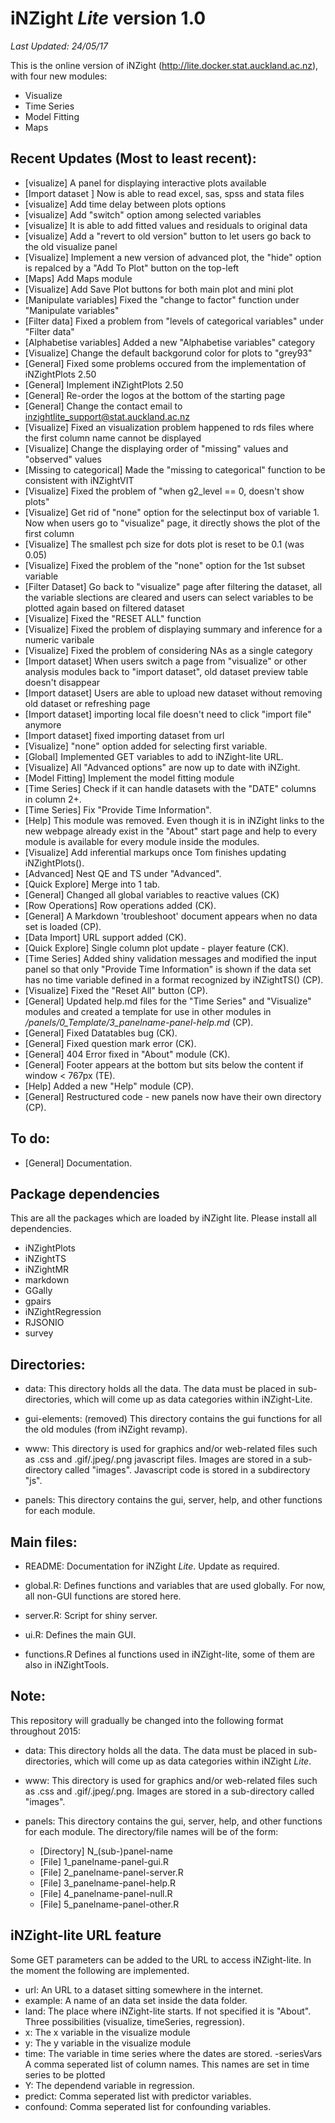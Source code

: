 iNZight *Lite* version 1.0
==============================


*Last Updated: 24/05/17*

This is the online version of iNZight (http://lite.docker.stat.auckland.ac.nz), with four new modules:

- Visualize
- Time Series
- Model Fitting
- Maps

Recent Updates (Most to least recent):
----------------------------------------
- [visualize] A panel for displaying interactive plots available
- [Import dataset ] Now is able to read excel, sas, spss and stata files 
- [visualize] Add time delay between plots options
- [visualize] Add "switch" option among selected variables
- [visualize] It is able to add fitted values and residuals to original data
- [visualize] Add a "revert to old version" button to let users go back to the old visualize panel
- [Visualize] Implement a new version of advanced plot, the "hide" option is repalced by a "Add To Plot" button on the top-left
- [Maps] Add Maps module
- [Visualize] Add Save Plot buttons for both main plot and mini plot
- [Manipulate variables] Fixed the "change to factor" function under "Manipulate variables"
- [Filter data] Fixed a problem from "levels of categorical variables" under "Filter data"
- [Alphabetise variables] Added a new "Alphabetise variables" category
- [Visualize] Change the default backgorund color for plots to "grey93" 
- [General] Fixed some problems occured from the implementation of iNZightPlots 2.50
- [General] Implement iNZightPlots 2.50
- [General] Re-order the logos at the bottom of the starting page
- [General] Change the contact email to inzightlite_support@stat.auckland.ac.nz
- [Visualize] Fixed an visualization problem happened to rds files where the first column name cannot be displayed
- [Visualize] Change the displaying order of "missing" values and "observed" values
- [Missing to categorical] Made the "missing to categorical" function to be consistent with iNZightVIT
- [Visualize] Fixed the problem of "when g2_level == 0, doesn't show plots"
- [Visualize] Get rid of "none" option for the selectinput box of variable 1. Now when users go to "visualize" page, it directly shows the plot of the first column 
- [Visualize] The smallest pch size for dots plot is reset to be 0.1 (was 0.05) 
- [Visualize] Fixed the problem of the "none" option for the 1st subset variable 
- [Filter Dataset] Go back to "visualize" page after filtering the dataset, all the variable slections are cleared and users can select variables to be plotted again based on filtered dataset
- [Visualize] Fixed the "RESET ALL" function
- [Visualize] Fixed the problem of displaying summary and inference for a numeric varibale
- [Visualize] Fixed the problem of considering NAs as a single category 
- [Import dataset] When users switch a page from "visualize" or other analysis modules back to "import dataset", old dataset preview table doesn't disappear
- [Import dataset] Users are able to upload new dataset without removing old dataset or
refreshing page
- [Import dataset] importing local file doesn't need to click "import file" anymore
- [Import dataset] fixed importing dataset from url
- [Visualize] "none" option added for selecting first variable.
- [Global] Implemented GET variables to add to iNZight-lite URL.
- [Visualize] All "Advanced options" are now up to date with iNZight.
- [Model Fitting] Implement the model fitting module
- [Time Series] Check if it can handle datasets with the "DATE" columns in column 2+.
- [Time Series] Fix "Provide Time Information".
- [Help] This module was removed. Even though it is in iNZight links to the new webpage already exist in the "About" start page and help to every module is available for every module inside the modules. 
- [Visualize]  Add inferential markups once Tom finishes updating iNZightPlots().
- [Advanced] Nest QE and TS under "Advanced".
- [Quick Explore] Merge into 1 tab.
- [General] Changed all global variables to reactive values (CK)
- [Row Operations] Row operations added (CK).
- [General] A Markdown 'troubleshoot' document appears when no data set is loaded (CP).
- [Data Import] URL support added (CK).
- [Quick Explore] Single column plot update - player feature (CK).
- [Time Series] Added shiny validation messages and modified the input panel so that only "Provide Time Information" is shown if the data set has no time variable defined in a format recognized by iNZightTS() (CP).
- [Visualize] Fixed the "Reset All" button (CP).
- [General] Updated help.md files for the "Time Series" and "Visualize" modules and created a template for use in other modules in */panels/0_Template/3_panelname-panel-help.md* (CP).
- [General] Fixed Datatables bug (CK).
- [General] Fixed question mark error (CK).
- [General] 404 Error fixed in "About" module (CK).
- [General] Footer appears at the bottom but sits below the content if window $<$ 767px (TE).
- [Help] Added a new "Help" module (CP).
- [General] Restructured code - new panels now have their own directory (CP).

To do:
------
- [General] Documentation.

Package dependencies
--------------------
This are all the packages which are loaded by iNZight lite.
Please install all dependencies.

- iNZightPlots
- iNZightTS
- iNZightMR
- markdown
- GGally
- gpairs
- iNZightRegression
- RJSONIO
- survey

Directories:
------------
- data:
This directory holds all the data. The data must be placed in sub-directories, which will come up as data categories within iNZight-Lite.

- gui-elements: (removed)
This directory contains the gui functions for all the old modules (from iNZight revamp). 

- www:
This directory is used for graphics and/or web-related files such as .css and .gif/.jpeg/.png javascript files. Images are stored in a sub-directory called "images". Javascript code is stored in a subdirectory "js".

- panels:
This directory contains the gui, server, help, and other functions for each module. 

Main files:
-----------
- README:
Documentation for iNZight *Lite*. Update as required.

- global.R:
Defines functions and variables that are used globally. For now, all non-GUI functions are stored here.

- server.R:
Script for shiny server.

- ui.R:
Defines the main GUI.

- functions.R
Defines al functions used in iNZight-lite, some of them are also in iNZightTools.

Note:
-----
This repository will gradually be changed into the following format throughout 2015:

- data:
This directory holds all the data. The data must be placed in sub-directories, which will come up as data categories within iNZight *Lite*. 

- www:
This directory is used for graphics and/or web-related files such as .css and .gif/.jpeg/.png. Images are stored in a sub-directory called "images".

- panels:
This directory contains the gui, server, help, and other functions for each module. The directory/file names will be of the form:
  + [Directory] N_(sub-)panel-name
  + [File] 1_panelname-panel-gui.R
  + [File] 2_panelname-panel-server.R
  + [File] 3_panelname-panel-help.R
  + [File] 4_panelname-panel-null.R
  + [File] 5_panelname-panel-other.R

iNZight-lite URL feature
------------------------

Some GET parameters can be added to the URL to access iNZight-lite. In the moment 
the following are implemented.

- url:
An URL to a dataset sitting somewhere in the internet.
- example:
A name of an data set inside the data folder.
- land:
The place where iNZight-lite starts. If not specified it is "About". Three 
possibilities (visualize, timeSeries, regression).
- x:
The x variable in the visualize module
- y:
The y variable in the visualize module
- time:
The variable in time series where the dates are stored.
-seriesVars
A comma seperated list of column names. This names are set in time series to be 
plotted
- Y:
The dependend variable in regression.
- predict:
Comma seperated list with predictor variables.
- confound:
Comma seperated list for confounding variables. 


